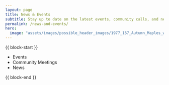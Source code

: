 ```yaml
---
layout: page
title: News & Events
subtitle: Stay up to date on the latest events, community calls, and news.
permalink: /news-and-events/
hero:
  image: "assets/images/possible_header_images/1977_157_Autumn_Maples_with_Poem_Slips.jpg"
---
```

{{ block-start }}
<div class="tabs is-centered is-medium">
  <ul>
    <li class="is-active"><a>Events</a></li>
    <li><a>Community Meetings</a></li>
    <li><a>News</a></li>
  </ul>
</div>
{{ block-end }}
